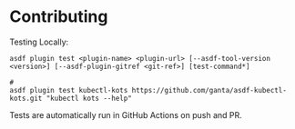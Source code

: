 # Contributing

Testing Locally:

```shell
asdf plugin test <plugin-name> <plugin-url> [--asdf-tool-version <version>] [--asdf-plugin-gitref <git-ref>] [test-command*]

#
asdf plugin test kubectl-kots https://github.com/ganta/asdf-kubectl-kots.git "kubectl kots --help"
```

Tests are automatically run in GitHub Actions on push and PR.

